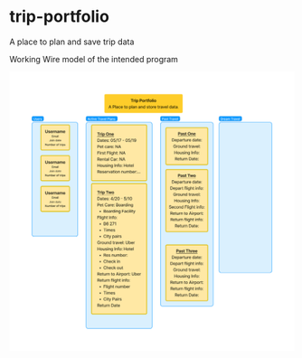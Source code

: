 # trip-portfolio
A place to plan and save trip data

Working Wire model of the intended program

![Trip-portfolio wire model](trip-portfolio-wire-model.jpg)